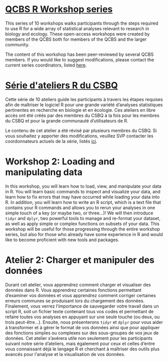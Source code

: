 # [QCBS R Workshop series](https://wiki.qcbs.ca/r)

This series of 10 workshops walks participants through the steps required to use R for a wide array of statistical analyses relevant to research in biology and ecology. These open-access workshops were created by members of the QCBS both for members of the QCBS and the larger community.

The content of this workshop has been peer-reviewed by several QCBS members. If you would like to suggest modifications, please contact the current series coordinators, listed [here](https://wiki.qcbs.ca/r).

# [Série d'ateliers R du CSBQ](https://wiki.qcbs.ca/r)

Cette série de 10 ateliers guide les participants à travers les étapes requises afin de maîtriser le logiciel R pour une grande variété d’analyses statistiques pertinentes en recherche en biologie et en écologie. Ces ateliers en libre accès ont été créés par des membres du CSBQ à la fois pour les membres du CSBQ et pour la grande communauté d’utilisateurs de R.

Le contenu de cet atelier a été révisé par plusieurs membres du CSBQ. Si vous souhaitez y apporter des modifications, veuillez SVP contacter les coordonnateurs actuels de la série, listés [ici](https://wiki.qcbs.ca/r).

# Workshop 2: Loading and manipulating data

 In this workshop, you will learn how to load, view, and manipulate your data in R. You will learn basic commands to inspect and visualize your data, and learn how to fix errors that may have occurred while loading your data into R. In addition, you will learn how to write an R script, which is a text file that contains your R commands and allows you to rerun your analyses in one simple touch of a key (or maybe two, or three…)! We will then introduce `tidyr` and `dplyr`, two powerful tools to manage and re-format your dataset, as well as apply simple or complex functions on subsets of your data. This workshop will be useful for those progressing through the entire workshop series, but also for those who already have some experience in R and would like to become proficient with new tools and packages.

# Atelier 2: Charger et manipuler des données

Durant cet atelier, vous apprendrez comment charger et visualiser des données dans R. Vous apprendrez certaines fonctions permettant d’examiner vos données et vous apprendrez comment corriger certaines erreurs communes se produisant lors du chargement des données. Finalement, vous verrez l’importance de sauvegarder votre travail dans un script R, soit un fichier texte contenant tous vos codes et permettant de refaire toutes vos analyses en appuyant sur une seule touche (ou deux, ou trois peut-être…). Ensuite, nous présenterons `tidyr` et `dplyr` pour vous aider à transformer et à gérer le format de vos données ainsi que pour appliquer des fonctions simples ou complexes sur des sous-groupes de vos jeux de données. Cet atelier s’avérera utile non seulement pour les participants suivant notre série d’ateliers, mais également pour ceux et celles d’entre vous connaissant déjà le langage R et cherchant à maîtriser des outils plus avancés pour l'analyse et la visualisation de vos données.
